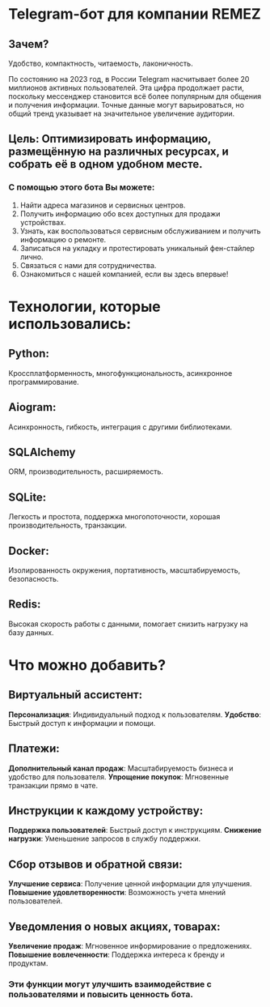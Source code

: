 # Telegram-бот для компании REMEZ

## Зачем?

Удобство, компактность, читаемость, лаконичность.

По состоянию на 2023 год, в России Telegram насчитывает более 20 миллионов активных пользователей. Эта цифра продолжает расти, поскольку мессенджер становится всё более популярным для общения и получения информации. Точные данные могут варьироваться, но общий тренд указывает на значительное увеличение аудитории.

## Цель: Оптимизировать информацию, размещённую на различных ресурсах, и собрать её в одном удобном месте.

### С помощью этого бота Вы можете:

1. Найти адреса магазинов и сервисных центров.
2. Получить информацию обо всех доступных для продажи устройствах.
3. Узнать, как воспользоваться сервисным обслуживанием и получить информацию о ремонте.
4. Записаться на укладку и протестировать уникальный фен-стайлер лично.
5. Связаться с нами для сотрудничества.
6. Ознакомиться с нашей компанией, если вы здесь впервые!

# Технологии, которые использовались:

## Python:

Кроссплатформенность, многофункциональность, асинхронное программирование.


## Aiogram:

Асинхронность, гибкость, интеграция с другими библиотеками.


## SQLAlchemy

ORM, производительность, расширяемость.


## SQLite:

Легкость и простота, поддержка многопоточности, хорошая производительность, транзакции.


## Docker:

Изолированность окружения, портативность, масштабируемость, безопасность.


## Redis:

Высокая скорость работы с данными, помогает снизить нагрузку на базу данных.


# Что можно добавить?

## Виртуальный ассистент:

**Персонализация**: Индивидуальный подход к пользователям.
**Удобство**: Быстрый доступ к информации и помощи.

## Платежи:

**Дополнительный канал продаж**: Масштабируемость бизнеса и удобство для пользователя.
**Упрощение покупок**: Мгновенные транзакции прямо в чате.

## Инструкции к каждому устройству:

**Поддержка пользователей**: Быстрый доступ к инструкциям.
**Снижение нагрузки**: Уменьшение запросов в службу поддержки.

## Сбор отзывов и обратной связи:

**Улучшение сервиса**: Получение ценной информации для улучшения.
**Повышение удовлетворенности**: Возможность учета мнений пользователей.

## Уведомления о новых акциях, товарах:

**Увеличение продаж**: Мгновенное информирование о предложениях.
**Повышение вовлеченности**: Поддержка интереса к бренду и продуктам.

### Эти функции могут улучшить взаимодействие с пользователями и повысить ценность бота.
